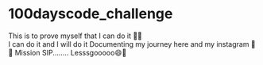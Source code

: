 # 100dayscode_challenge
This is to prove myself that I can do it 🎯💪 <br/>
I can do it and I will do it
Documenting my journey here and my instagram 📝📒
Mission SIP........ Lesssgooooo😄🎯
